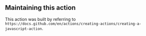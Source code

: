 ## Maintaining this action

This action was built by referring to `https://docs.github.com/en/actions/creating-actions/creating-a-javascript-action`. 